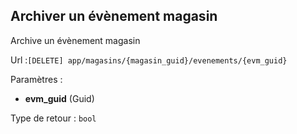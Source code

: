 ## <span id='archiver'>Archiver un évènement magasin</span>

Archive un évènement magasin

Url :`[DELETE] app/magasins/{magasin_guid}/evenements/{evm_guid}`

Paramètres : 

- **evm_guid** (Guid)

Type de retour : `bool`

